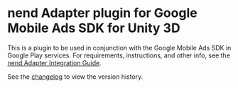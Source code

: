 # nend Adapter plugin for Google Mobile Ads SDK for Unity 3D

This is a plugin to be used in conjunction with the Google Mobile Ads SDK in
Google Play services. For requirements, instructions, and other info, see the
[nend Adapter Integration Guide](https://developers.google.com/admob/unity/mediation/nend).

See the [changelog](https://developers.google.com/admob/unity/mediation/nend#nend-unity-mediation-plugin-changelog)
to view the version history.
